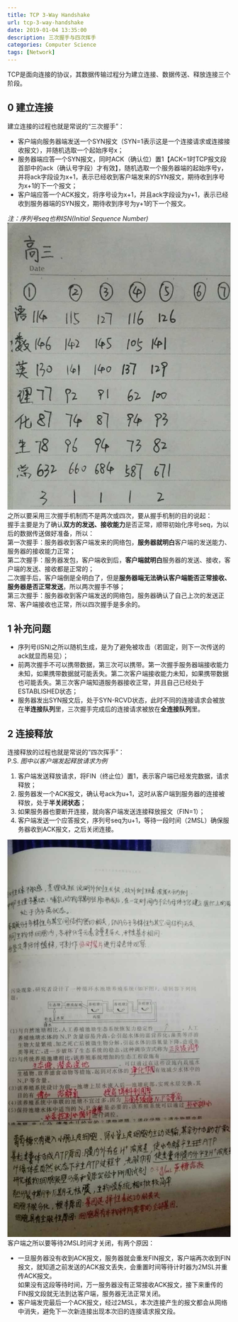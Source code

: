 ```yaml
---
title: TCP 3-Way Handshake
url: tcp-3-way-handshake
date: 2019-01-04 13:35:00
description: 三次握手与四次挥手
categories: Computer Science
tags: [Network]
---
```


TCP是面向连接的协议，其数据传输过程分为建立连接、数据传送、释放连接三个阶段。

## 0 建立连接

建立连接的过程也就是常说的“三次握手”：

 - 客户端向服务器端发送一个SYN报文（SYN=1表示这是一个连接请求或连接接收报文），并随机选取一个起始序号x；
 - 服务器端应答一个SYN报文，同时ACK（确认位）置1【ACK=1时TCP报文段首部中的ack（确认号字段）才有效】，随机选取一个服务器端的起始序号y，并将ack字段设为x+1，表示已经收到客户端发来的SYN报文，期待收到序号为x+1的下一个报文；
 - 客户端应答一个ACK报文，将序号设为x+1，并且ack字段设为y+1，表示已经收到服务器端的SYN报文，期待收到序号为y+1的下一个报文。

*注：序列号seq也称ISN(Initial Sequence Number)*
![图片来自百度](1.png)  
之所以要采用三次握手机制而不是两次或四次，要从握手机制的目的说起：  
握手主要是为了确认**双方的发送、接收能力**是否正常，顺带初始化序号seq，为以后的数据传送做好准备，所以：  
第一次握手：服务器收到客户端发来的网络包，**服务器就明白**客户端的发送能力、服务器的接收能力正常；  
第二次握手：服务器发包，客户端收到后，**客户端就明白**服务器的发送、接收，客户端的发送、接收都是正常的；  
二次握手后，客户端倒是全明白了，但是**服务器端无法确认客户端能否正常接收、服务器是否正常发送**，所以两次握手不够；  
第三次握手：服务器收到客户端发送的网络包，服务器确认了自己上次的发送正常、客户端接收也正常，所以四次握手是多余的。

## 1 补充问题
 
 - 序列号(ISN)之所以随机生成，是为了避免被攻击（若固定，则下一次传送的ack就显而易见）；
 - 前两次握手不可以携带数据，第三次可以携带。第一次握手服务器端接收能力未知，如果携带数据就可能丢失。第二次客户端接收能力未知，如果携带数据也可能丢失。第三次客户端知道服务器接收正常，并且自己已经处于ESTABLISHED状态；
 - 服务器发出SYN报文后，处于SYN-RCVD状态，此时不同的连接请求会被放在**半连接队列**里，三次握手完成后的连接请求被放在**全连接队列**里。

## 2 连接释放

连接释放的过程也就是常说的“四次挥手”：  
P.S. *图中以客户端发起释放请求为例*

 1. 客户端发送释放请求，将FIN（终止位）置1，表示客户端已经发完数据，请求释放；
 2. 服务器发一个ACK报文，确认号ack为u+1，这时从客户端到服务器的连接被释放，处于**半关闭状态**；
 3. 如果服务器也要断开连接，就向客户端发送连接释放报文（FIN=1）；
 4. 客户端发送一个应答报文，序列号seq为u+1，等待一段时间（2MSL）确保服务器收到ACK报文，之后关闭连接。

![图片源自百度](2.png)  
客户端之所以要等待2MSL时间才关闭，有两个原因：

 - 一旦服务器没有收到ACK报文，服务器就会重发FIN报文，客户端再次收到FIN报文，就知道之前发送的ACK报文丢失，会重置时间等待计时器为2MSL并重传ACK报文。  
如果没有这段等待时间，万一服务器没有正常接收ACK报文，接下来重传的FIN报文段就无法到达客户端，服务器无法正常关闭。
- 客户端发完最后一个ACK报文，经过2MSL，本次连接产生的报文都会从网络中消失，避免下一次新连接出现本次旧的连接请求报文段。